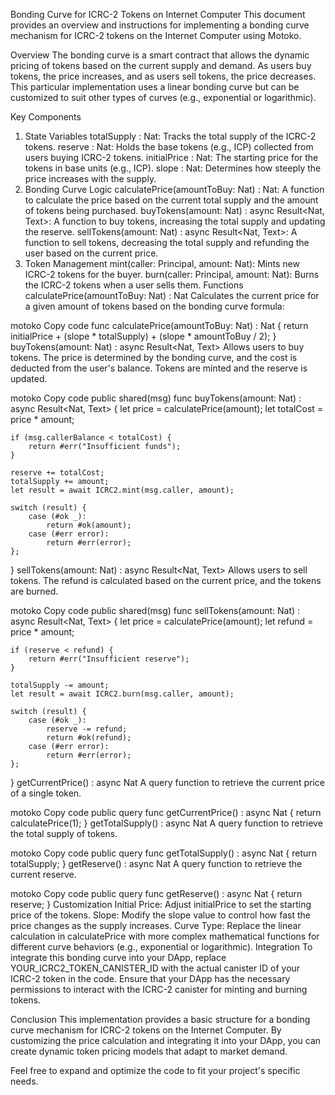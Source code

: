 Bonding Curve for ICRC-2 Tokens on Internet Computer
This document provides an overview and instructions for implementing a bonding curve mechanism for ICRC-2 tokens on the Internet Computer using Motoko.

Overview
The bonding curve is a smart contract that allows the dynamic pricing of tokens based on the current supply and demand. As users buy tokens, the price increases, and as users sell tokens, the price decreases. This particular implementation uses a linear bonding curve but can be customized to suit other types of curves (e.g., exponential or logarithmic).

Key Components
1. State Variables
totalSupply : Nat: Tracks the total supply of the ICRC-2 tokens.
reserve : Nat: Holds the base tokens (e.g., ICP) collected from users buying ICRC-2 tokens.
initialPrice : Nat: The starting price for the tokens in base units (e.g., ICP).
slope : Nat: Determines how steeply the price increases with the supply.
2. Bonding Curve Logic
calculatePrice(amountToBuy: Nat) : Nat: A function to calculate the price based on the current total supply and the amount of tokens being purchased.
buyTokens(amount: Nat) : async Result<Nat, Text>: A function to buy tokens, increasing the total supply and updating the reserve.
sellTokens(amount: Nat) : async Result<Nat, Text>: A function to sell tokens, decreasing the total supply and refunding the user based on the current price.
3. Token Management
mint(caller: Principal, amount: Nat): Mints new ICRC-2 tokens for the buyer.
burn(caller: Principal, amount: Nat): Burns the ICRC-2 tokens when a user sells them.
Functions
calculatePrice(amountToBuy: Nat) : Nat
Calculates the current price for a given amount of tokens based on the bonding curve formula:

motoko
Copy code
func calculatePrice(amountToBuy: Nat) : Nat {
    return initialPrice + (slope * totalSupply) + (slope * amountToBuy / 2);
}
buyTokens(amount: Nat) : async Result<Nat, Text>
Allows users to buy tokens. The price is determined by the bonding curve, and the cost is deducted from the user's balance. Tokens are minted and the reserve is updated.

motoko
Copy code
public shared(msg) func buyTokens(amount: Nat) : async Result<Nat, Text> {
    let price = calculatePrice(amount);
    let totalCost = price * amount;

    if (msg.callerBalance < totalCost) {
        return #err("Insufficient funds");
    }

    reserve += totalCost;
    totalSupply += amount;
    let result = await ICRC2.mint(msg.caller, amount);
    
    switch (result) {
        case (#ok _):
            return #ok(amount);
        case (#err error):
            return #err(error);
    };
}
sellTokens(amount: Nat) : async Result<Nat, Text>
Allows users to sell tokens. The refund is calculated based on the current price, and the tokens are burned.

motoko
Copy code
public shared(msg) func sellTokens(amount: Nat) : async Result<Nat, Text> {
    let price = calculatePrice(amount);
    let refund = price * amount;

    if (reserve < refund) {
        return #err("Insufficient reserve");
    }

    totalSupply -= amount;
    let result = await ICRC2.burn(msg.caller, amount);
    
    switch (result) {
        case (#ok _):
            reserve -= refund;
            return #ok(refund);
        case (#err error):
            return #err(error);
    };
}
getCurrentPrice() : async Nat
A query function to retrieve the current price of a single token.

motoko
Copy code
public query func getCurrentPrice() : async Nat {
    return calculatePrice(1);
}
getTotalSupply() : async Nat
A query function to retrieve the total supply of tokens.

motoko
Copy code
public query func getTotalSupply() : async Nat {
    return totalSupply;
}
getReserve() : async Nat
A query function to retrieve the current reserve.

motoko
Copy code
public query func getReserve() : async Nat {
    return reserve;
}
Customization
Initial Price: Adjust initialPrice to set the starting price of the tokens.
Slope: Modify the slope value to control how fast the price changes as the supply increases.
Curve Type: Replace the linear calculation in calculatePrice with more complex mathematical functions for different curve behaviors (e.g., exponential or logarithmic).
Integration
To integrate this bonding curve into your DApp, replace YOUR_ICRC2_TOKEN_CANISTER_ID with the actual canister ID of your ICRC-2 token in the code. Ensure that your DApp has the necessary permissions to interact with the ICRC-2 canister for minting and burning tokens.

Conclusion
This implementation provides a basic structure for a bonding curve mechanism for ICRC-2 tokens on the Internet Computer. By customizing the price calculation and integrating it into your DApp, you can create dynamic token pricing models that adapt to market demand.

Feel free to expand and optimize the code to fit your project's specific needs.